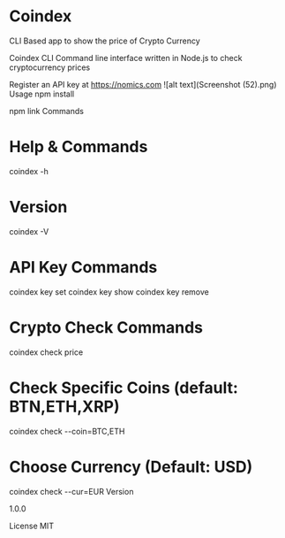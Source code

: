 # Coindex
CLI Based app to show the price of Crypto Currency

Coindex CLI
Command line interface written in Node.js to check cryptocurrency prices

Register an API key at https://nomics.com
![alt text](Screenshot (52).png)
Usage
npm install

npm link
Commands
# Help & Commands
coindex -h

# Version
coindex -V

# API Key Commands
coindex key set
coindex key show
coindex key remove

# Crypto Check Commands
coindex check price

# Check Specific Coins (default: BTN,ETH,XRP)
coindex check --coin=BTC,ETH

# Choose Currency (Default: USD)
coindex check --cur=EUR
Version

1.0.0

License
MIT
